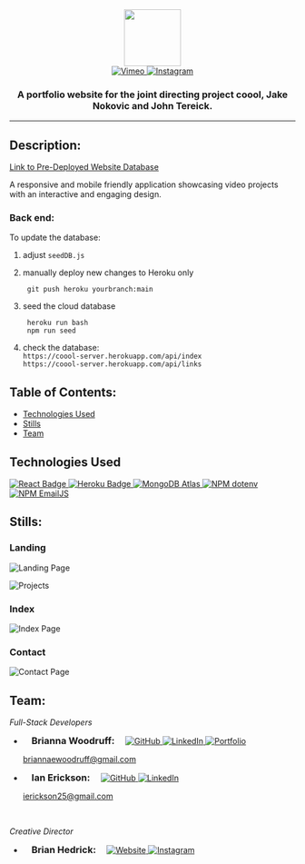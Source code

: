 <div id="header" align="center">
  <img src="https://user-images.githubusercontent.com/89707381/180673166-14db4d9e-6fa5-4c3b-9627-8ec3d26e2c19.png" width="100"/>
  <div id="badges">
    <a target="_blank" rel="noopener noreferrer" href="https://vimeo.com/itscoool">
        <img src="https://img.shields.io/badge/Vimeo-12100E?style=for-the-badge&logo=vimeo&logoColor=19B7EA" alt="Vimeo" style="max-width: 100%;">
    </a>
    <a target="_blank" rel="noopener noreferrer" href="https://instagram.com/coool_ig?igshid=YmMyMTA2M2Y=">
        <img src="https://img.shields.io/badge/Instagram-E4405F?style=for-the-badge&logo=instagram&logoColor=white" alt="Instagram" style="max-width: 100%;">
    </a>
  </div>

  <h3> A portfolio website for the joint directing project coool, Jake Nokovic and John Tereick.</h3>

  ---
</div>

  ## Description:
  [Link to Pre-Deployed Website Database](https://coool-server.herokuapp.com/api/links)

  A responsive and mobile friendly application showcasing video projects with an interactive and engaging design.

  ### **Back end:**
To update the database:
1. adjust `seedDB.js`
2. manually deploy new changes to Heroku only

        git push heroku yourbranch:main

3. seed the cloud database

        heroku run bash
        npm run seed

4. check the database: <br />
`https://coool-server.herokuapp.com/api/index` <br/>
`https://coool-server.herokuapp.com/api/links`

## Table of Contents:
  * [Technologies Used](#technologies)
  * [Stills](#stills)
  * [Team](#team)

## Technologies Used
 <a target="_blank" rel="noopener noreferrer" href="https://reactjs.org/">
    <img src="https://img.shields.io/badge/React-20232A?style=for-the-badge&logo=react&logoColor=61DAFB" alt="React Badge" style="max-width: 100%;">
 </a>
 <a target="_blank" rel="noopener noreferrer" href="https://www.heroku.com">
    <img src="https://img.shields.io/badge/Heroku-430098?style=for-the-badge&logo=heroku&logoColor=white" alt="Heroku Badge" style="max-width: 100%;">
 </a>
 <a target="_blank" rel="noopener noreferrer" href="https://www.mongaodb.com/atlas/database">
    <img src="https://img.shields.io/badge/MongoDB-4EA94B?style=for-the-badge&logo=mongodb&logoColor=white" alt="MongoDB Atlas" style="max-width: 100%;">
 </a>
 <a target="_blank" rel="noopener noreferrer" href="https://www.npmjs.com/package/dotenv">
    <img src="https://img.shields.io/badge/dotenv-CB3837?style=for-the-badge&logo=npm&logoColor=white" alt="NPM dotenv" style="max-width: 100%;">
 </a>
 <a target="_blank" rel="noopener noreferrer" href="https://www.emailjs.com/">
    <img src="https://img.shields.io/badge/emailjs-F38020?style=for-the-badge&logo=npm&logoColor=white" alt="NPM EmailJS" style="max-width: 100%;">
 </a>

## Stills:
### Landing
![Landing Page](https://user-images.githubusercontent.com/89707381/184061923-ad90a960-8bf3-4409-8ec2-e864c3594c2f.jpg)
<br />

![Projects](https://user-images.githubusercontent.com/89707381/184061934-99bfba87-cc8f-4ecb-88ad-8a5f500807cf.jpg)
### Index
![Index Page](https://user-images.githubusercontent.com/89707381/184061941-36c8bee3-789a-42dd-b8df-6fd97508fbeb.jpg)
### Contact
![Contact Page](https://user-images.githubusercontent.com/89707381/184061942-2ff589c9-f8eb-46d6-93d3-d8caadafa15a.jpg)


## Team:
*Full-Stack Developers*
* <h3 style="display: inline; padding: 0 15px">Brianna Woodruff: </h3>
    <a target="_blank" rel="noopener noreferrer" href="https://github.com/briannawoodruff">
       <img src="https://img.shields.io/badge/GitHub-100000?style=for-the-badge&logo=github&logoColor=white" alt="GitHub" style="max-width: 100%;">
    </a>
    <a target="_blank" rel="noopener noreferrer" href="https://www.linkedin.com/in/briannaewoodruff/">
       <img src="https://img.shields.io/badge/LinkedIn-0077B5?style=for-the-badge&logo=linkedin&logoColor=white" alt="LinkedIn" style="max-width: 100%;">
    </a>
    <a target="_blank" rel="noopener noreferrer" href="https://www.linkedin.com/in/briannaewoodruff/">
       <img src="https://img.shields.io/badge/Portfolio-EA4C89?style=for-the-badge&logo=About.me&logoColor=white" alt="Portfolio" style="max-width: 100%;">
    </a>

    briannaewoodruff@gmail.com

* <h3 style="display: inline; padding: 0 15px">Ian Erickson: </h3>
    <a target="_blank" rel="noopener noreferrer" href="https://github.com/iaerickson">
       <img src="https://img.shields.io/badge/GitHub-100000?style=for-the-badge&logo=github&logoColor=white" alt="GitHub" style="max-width: 100%;">
    </a>
    <a target="_blank" rel="noopener noreferrer" href="https://www.linkedin.com/in/iaerickson/">
       <img src="https://img.shields.io/badge/LinkedIn-0077B5?style=for-the-badge&logo=linkedin&logoColor=white" alt="LinkedIn" style="max-width: 100%;">
    </a>

    ierickson25@gmail.com
<br />

*Creative Director*
* <h3 style="display: inline; padding: 0 15px">Brian Hedrick: </h3>
    <a target="_blank" rel="noopener noreferrer" href="https://brian-hedrick.com">
       <img src="https://img.shields.io/badge/Website-purple?style=for-the-badge&logo=About.me&logoColor=white" alt="Website" style="max-width: 100%;">
    </a>
    <a target="_blank" rel="noopener noreferrer" href="https://instagram.com/pendingcontent?igshid=YmMyMTA2M2Y=">
       <img src="https://img.shields.io/badge/Instagram-E4405F?style=for-the-badge&logo=instagram&logoColor=white" alt="Instagram" style="max-width: 100%;">
    </a>
